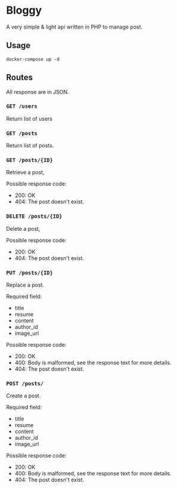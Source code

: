 # Bloggy

A very simple & light api written in PHP to manage post.

## Usage

```
docker-compose up -d
```

## Routes

All response are in JSON.

### `GET /users`

Return list of users

### `GET /posts`

Return list of posts.

### `GET /posts/{ID}`

Retrieve a post, 

Possible response code:

- 200: OK
- 404: The post doesn't exist.

### `DELETE /posts/{ID}`

Delete a post,

Possible response code:

- 200: OK
- 404: The post doesn't exist.


### `PUT /posts/{ID}`

Replace a post.

Required field:

- title
- resume
- content
- author_id
- image_url

Possible response code:

- 200: OK
- 400: Body is malformed, see the response text for more details.
- 404: The post doesn't exist.

### `POST /posts/`

Create a post.

Required field:

- title
- resume
- content
- author_id
- image_url

Possible response code:

- 200: OK
- 400: Body is malformed, see the response text for more details.
- 404: The post doesn't exist.
